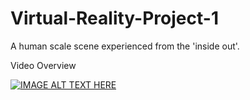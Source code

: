 # Virtual-Reality-Project-1
A human scale scene experienced from the 'inside out'.

Video Overview

[![IMAGE ALT TEXT HERE](http://img.youtube.com/vi/GtEXJ_xA5kc/0.jpg)](http://www.youtube.com/watch?v=GtEXJ_xA5kc)


